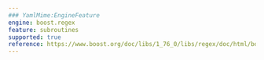 ```yaml
---
### YamlMime:EngineFeature
engine: boost.regex
feature: subroutines
supported: true
reference: https://www.boost.org/doc/libs/1_76_0/libs/regex/doc/html/boost_regex/syntax/perl_syntax.html#boost_regex.syntax.perl_syntax.recursive_expressions
---
```

